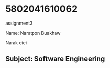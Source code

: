 # 5802041610062
assignment3

Name: Naratpon Buakhaw

Narak eiei

## Subject: Software Engineering


